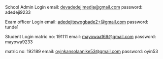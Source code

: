School Admin Login
email: devadedejimedia@gmail.com
password: adedeji9233


Exam officer Login
email: adedejitewogbade2+@gmail.com
password: tunde1

Student Login
matric no: 191111
email: mayowaa169@gmail.com
password: mayowa9233

matric no: 192189
email: oyinkansolaanike53@gmail.com
password: oyin53

